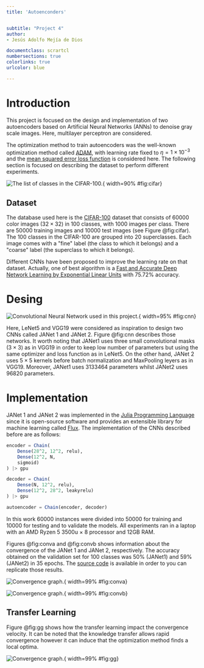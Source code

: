 ```yaml
---
title: 'Autoenconders'


subtitle: "Project 4"
author:
- Jesús Adolfo Mejía de Dios

documentclass: scrartcl
numbersections: true
colorlinks: true
urlcolor: blue

---
```





# Introduction

This project is focused on the design and implementation of two autoencoders based on Artificial Neural Networks (ANNs)  to denoise gray scale images. Here,  multilayer perceptron are considered.

The optimization method to train autoencoders was the well-known optimization method called [ADAM](https://arxiv.org/abs/1412.6980v8), with learning rate fixed to $\eta =1\times10^{-3}$ and the [mean squared error loss function](https://research.google/pubs/pub38136.pdf) is considered here. The following section is focused on describing the dataset to perform different experiments.

![ The list of classes in the CIFAR-100.](imgs/cifar100.png){ width=90%  #fig:cifar}

## Dataset


The database used here is the [CIFAR-100](https://www.cs.toronto.edu/~kriz/cifar.html) dataset that consists of 60000 color images ($32 \times 32$) in 100 classes, with 1000 images per class. There are 50000 training images and 10000 test images (see Figure @fig:cifar).   The 100 classes in the CIFAR-100 are grouped into 20 superclasses. Each image comes with a "fine" label (the class to which it belongs) and a "coarse" label (the superclass to which it belongs).



Different CNNs have been proposed to improve the learning rate on that dataset. Actually,  one of best algorithm is a [Fast and Accurate Deep Network Learning by Exponential Linear Units](http://arxiv.org/abs/1511.07289) with 75.72% accuracy.

# Desing

![Convolutional Neural Network used in this project.](imgs/dediosnet.png){ width=95% #fig:cnn}

Here, LeNet5 and VGG19 were considered as inspiration to design two CNNs called JANet 1 and JANet 2. Figure @fig:cnn describes those networks. It worth noting that JANet1 uses three small convolutional masks ($3\times 3$) as in VGG19 in order to keep low number of parameters but using the same optimizer and loss function as in LeNet5. On the other hand,  JANet 2 uses $5\times 5$ kernels before  batch normalization  and MaxPooling leyers as in VGG19.
Moreover, JANet1 uses 3133464 parameters whilst JANet2 uses 96820 parameters.


# Implementation

JANet 1 and JANet 2 was implemented in the [Julia Programming Language](https://julialang.org/) since it is open-source software and provides an extensible  library for machine learning called [Flux](https://fluxml.ai). The implementation of the CNNs described before  are as follows:


```julia
encoder = Chain(
    Dense(28^2, 12^2, relu),
    Dense(12^2, N,
    sigmoid)
) |> gpu

decoder = Chain(
    Dense(N, 12^2, relu),
    Dense(12^2, 28^2, leakyrelu)
) |> gpu 

autoencoder = Chain(encoder, decoder)
```


In this work 60000 instances were divided into 50000 for training and 10000 for testing and to validate the models. All experiments ran in a laptop with an AMD Ryzen 5 3500u $\times$ 8 processor and 12GB RAM.




Figures @fig:conva and @fig:convb shows information about the convergence of the JANet 1  and JANet 2, respectively.
The accuracy obtained on the validation set for 100 classes was 50% (JANet1) and 59% (JANet2) in 35 epochs. The [source code](https://github.com/jmejia8/cnn-projects) is available in order to you can replicate those results.

![Convergence graph.](imgs/jenet1.png){ width=99%  #fig:conva}


![Convergence graph.](imgs/jenet2.png){ width=99%  #fig:convb}


## Transfer Learning

Figure @fig:gg shows how the transfer learning impact the convergence velocity. It can be noted that the knowledge transfer allows rapid convergence
however it can induce that the optimization method finds a local optima.




![Convergence graph.](imgs/jenet3.png){ width=99%  #fig:gg}
